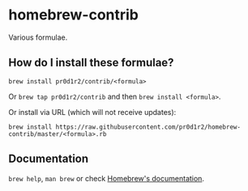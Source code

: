 # homebrew-contrib

Various formulae.

## How do I install these formulae?
`brew install pr0d1r2/contrib/<formula>`

Or `brew tap pr0d1r2/contrib` and then `brew install <formula>`.

Or install via URL (which will not receive updates):

```
brew install https://raw.githubusercontent.com/pr0d1r2/homebrew-contrib/master/<formula>.rb
```

## Documentation
`brew help`, `man brew` or check [Homebrew's documentation](https://github.com/Homebrew/homebrew/tree/master/share/doc/homebrew#readme).
